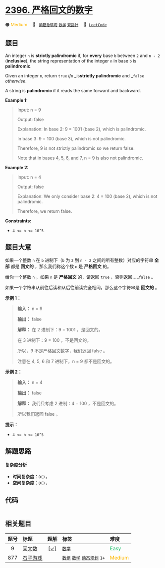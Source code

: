 # [2396. 严格回文的数字](https://leetcode.com/problems/strictly-palindromic-number)

🟠 <font color=#ffb800>Medium</font>&emsp; 🔖&ensp; [`脑筋急转弯`](/tag/brainteaser.md) [`数学`](/tag/math.md) [`双指针`](/tag/two-pointers.md)&emsp; 🔗&ensp;[`LeetCode`](https://leetcode.com/problems/strictly-palindromic-number)

## 题目

An integer `n` is **strictly palindromic** if, for **every** base `b` between
`2` and `n - 2` (**inclusive**), the string representation of the integer `n`
in base `b` is **palindromic**.

Given an integer `n`, return `true` _if_`n` _is**strictly palindromic** and
_`false` _otherwise_.

A string is **palindromic** if it reads the same forward and backward.



**Example 1:**

> Input: n = 9
> 
> Output: false
> 
> Explanation: In base 2: 9 = 1001 (base 2), which is palindromic.
> 
> In base 3: 9 = 100 (base 3), which is not palindromic.
> 
> Therefore, 9 is not strictly palindromic so we return false.
> 
> Note that in bases 4, 5, 6, and 7, n = 9 is also not palindromic.

**Example 2:**

> Input: n = 4
> 
> Output: false
> 
> Explanation: We only consider base 2: 4 = 100 (base 2), which is not palindromic.
> 
> Therefore, we return false.
> 
> 

**Constraints:**

  * `4 <= n <= 10^5`


## 题目大意

如果一个整数 `n` 在 `b` 进制下（`b` 为 `2` 到 `n - 2` 之间的所有整数）对应的字符串 **全部**  都是 **回文的**
，那么我们称这个数 `n` 是 **严格回文**  的。

给你一个整数 `n` ，如果 `n` 是 **严格回文**  的，请返回 `true` ，否则返回 _ _`false` 。

如果一个字符串从前往后读和从后往前读完全相同，那么这个字符串是 **回文的**  。



**示例 1：**

> 
> 
> 
> 
> 
> **输入：** n = 9
> 
> **输出：** false
> 
> **解释：** 在 2 进制下：9 = 1001 ，是回文的。
> 
> 在 3 进制下：9 = 100 ，不是回文的。
> 
> 所以，9 不是严格回文数字，我们返回 false 。
> 
> 注意在 4, 5, 6 和 7 进制下，n = 9 都不是回文的。
> 
> 

**示例 2：**

> 
> 
> 
> 
> 
> **输入：** n = 4
> 
> **输出：** false
> 
> **解释：** 我们只考虑 2 进制：4 = 100 ，不是回文的。
> 
> 所以我们返回 false 。
> 
> 



**提示：**

  * `4 <= n <= 10^5`


## 解题思路

#### 复杂度分析

- **时间复杂度**：`O()`，
- **空间复杂度**：`O()`，

## 代码

```javascript

```

## 相关题目

<!-- prettier-ignore -->
| 题号 | 标题 | 题解 | 标签 | 难度 |
| :------: | :------ | :------: | :------ | :------ |
| 9 | [回文数](https://leetcode.com/problems/palindrome-number) | [[✓]](/problem/0009.md) |  [`数学`](/tag/math.md) | <font color=#15bd66>Easy</font> |
| 877 | [石子游戏](https://leetcode.com/problems/stone-game) |  |  [`数组`](/tag/array.md) [`数学`](/tag/math.md) [`动态规划`](/tag/dynamic-programming.md) `1+` | <font color=#ffb800>Medium</font> |